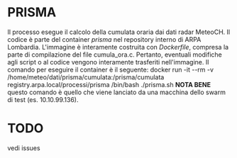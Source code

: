 # PRISMA
Il processo esegue il calcolo della cumulata oraria dai dati radar MeteoCH.
Il codice è parte del container _prisma_ nel repository interno di ARPA Lombardia.
L'immagine è interamente costruita con _Dockerfile_, compresa la parte di compilazione del file cumula_ora.c. Pertanto, eventuali modifiche agli script o al codice vengono interamente trasferiti nell'immagine.
Il comando per eseguire il container è il seguente:
    docker run -it --rm -v /home/meteo/dati/prisma/cumulata:/prisma/cumulata registry.arpa.local/processi/prisma /bin/bash ./prisma.sh
**NOTA BENE**
questo comando è quello che viene lanciato da una macchina dello swarm di test (es. 10.10.99.136).

# TODO 
vedi issues
